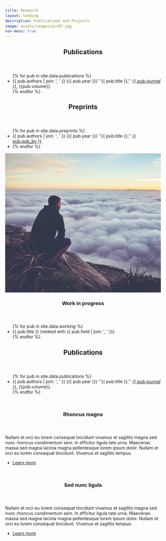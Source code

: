 ```yaml
---
title: Research
layout: landing
description: Publications and Projects
image: assets/images/pic07.jpg
nav-menu: true
---
```


<!-- Main -->
<div id="main">

<!-- One -->
<section id="one">
	<div class="inner">
		<header class="major">
			<h2>Publications</h2>
		</header>
		<ul class="alt">
			{% for pub in site.data.publications %}
			<li>{{ pub.authors | join: ', ' }} ({{ pub.year }}) ''{{ pub.title }},'' <em><a href="{{ pub.link }}">{{ pub.journal }}</a></em>, {{pub.volume}}.</li>
			{% endfor %}
		</ul>
	</div>
</section>

<section id="two">
	<div class="inner">
		<header class="major">
			<h2>Preprints</h2>
		</header>
		<ul class="alt">
			{% for pub in site.data.preprints %}
			<li>{{ pub.authors | join: ', ' }} ({{ pub.year }}) ''{{ pub.title }},'' <a href="{{ pub.link }}">{{ pub.pub_by }}</a>.<li>
			{% endfor %}
		</ul>
	</div>
</section>

<!-- Three -->
<section id="three" class="spotlights">
	<section>
		<a href="profile.html" class="image">
			<img src="/assets/images/pic08.jpg" alt="" data-position="center center" />
		</a>
		<div class="content">
			<div class="inner">
				<header class="major">
					<h3>Work in progress</h3>
				</header>
				<dev class=inner>
				<ul class="alt">
					{% for pub in site.data.working %}
						<li>{{ pub.title }} (related with {{ pub.field | join: ', ' }}).</li>
					{% endfor %}
				<ul>
			</div>
		</div>
	</section>
</section>


<section id="four" class="spotlights">
	<section>
		<header class="major">
			<h2>Publications<h2>
		</header>
		<div class="content">
			<div class="inner">
				<ul class="alt">
					{% for pub in site.data.publications %}
						<li>{{ pub.authors | join: ', ' }} ({{ pub.year }}) ''{{ pub.title }},'' <em><a href="{{ pub.link }}">{{ pub.journal }}</a></em>, {{pub.volume}}.</li>
					{% endfor %}
				</ul>
			</div>
		</div>
	</section>
	<section>
		<a href="generic.html" class="image">
			<img src="{% link assets/images/pic09.jpg %}" alt="" data-position="top center" />
		</a>
		<div class="content">
			<div class="inner">
				<header class="major">
					<h3>Rhoncus magna</h3>
				</header>
				<p>Nullam et orci eu lorem consequat tincidunt vivamus et sagittis magna sed nunc rhoncus condimentum sem. In efficitur ligula tate urna. Maecenas massa sed magna lacinia magna pellentesque lorem ipsum dolor. Nullam et orci eu lorem consequat tincidunt. Vivamus et sagittis tempus.</p>
				<ul class="actions">
					<li><a href="generic.html" class="button">Learn more</a></li>
				</ul>
			</div>
		</div>
	</section>
	<section>
		<a href="generic.html" class="image">
			<img src="{% link assets/images/pic10.jpg %}" alt="" data-position="25% 25%" />
		</a>
		<div class="content">
			<div class="inner">
				<header class="major">
					<h3>Sed nunc ligula</h3>
				</header>
				<p>Nullam et orci eu lorem consequat tincidunt vivamus et sagittis magna sed nunc rhoncus condimentum sem. In efficitur ligula tate urna. Maecenas massa sed magna lacinia magna pellentesque lorem ipsum dolor. Nullam et orci eu lorem consequat tincidunt. Vivamus et sagittis tempus.</p>
				<ul class="actions">
					<li><a href="generic.html" class="button">Learn more</a></li>
				</ul>
			</div>
		</div>
	</section>
</section>

</div>
